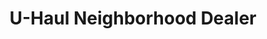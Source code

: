 ---
title: "U-Haul Neighborhood Dealer"
url: /millstone-township/u-haul-neighborhood-dealer/
shop: Mieten
---